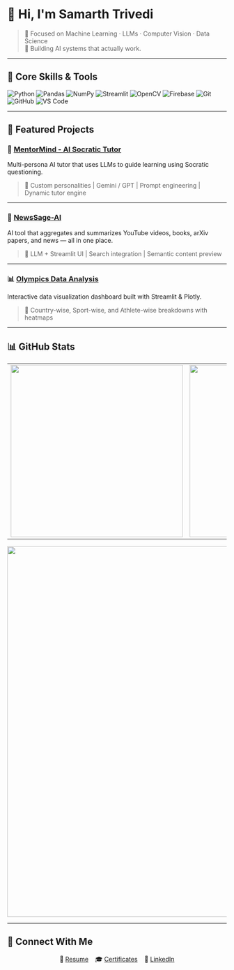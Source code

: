 # 👋 Hi, I'm Samarth Trivedi

> 🧠 Focused on Machine Learning · LLMs · Computer Vision · Data Science  
> 📍 Building AI systems that actually work.

---

## 🧠 Core Skills & Tools

![Python](https://img.shields.io/badge/-Python-05122A?style=flat&logo=python)
![Pandas](https://img.shields.io/badge/-Pandas-05122A?style=flat&logo=pandas)
![NumPy](https://img.shields.io/badge/-NumPy-05122A?style=flat&logo=numpy)
![Streamlit](https://img.shields.io/badge/-Streamlit-05122A?style=flat&logo=streamlit)
![OpenCV](https://img.shields.io/badge/-OpenCV-05122A?style=flat&logo=opencv)
![Firebase](https://img.shields.io/badge/-Firebase-05122A?style=flat&logo=firebase)
![Git](https://img.shields.io/badge/-Git-05122A?style=flat&logo=git)
![GitHub](https://img.shields.io/badge/-GitHub-05122A?style=flat&logo=github)
![VS Code](https://img.shields.io/badge/-VSCode-05122A?style=flat&logo=visual-studio-code)

---

## 🚀 Featured Projects

### 🤖 [MentorMind - AI Socratic Tutor](https://github.com/SamaT-rgb/-MentorMind---AI-Socratic-Tutor)
Multi-persona AI tutor that uses LLMs to guide learning using Socratic questioning.  
> 🔹 Custom personalities | Gemini / GPT | Prompt engineering | Dynamic tutor engine

---

### 🧠 [NewsSage-AI](https://github.com/SamaT-rgb/NewsSage-AI)
AI tool that aggregates and summarizes YouTube videos, books, arXiv papers, and news — all in one place.  
> 🔹 LLM + Streamlit UI | Search integration | Semantic content preview

---

### 📊 [Olympics Data Analysis](https://github.com/SamaT-rgb/Olympics_Analysis)
Interactive data visualization dashboard built with Streamlit & Plotly.  
> 🔹 Country-wise, Sport-wise, and Athlete-wise breakdowns with heatmaps

---

## 📊 GitHub Stats

<div align="center">

<!-- Row 1: Stats + Streak (side-by-side) -->
<table>
  <tr>
    <td><img src="https://github-readme-stats.vercel.app/api?username=SamaT-rgb&show_icons=true&theme=algolia&count_private=true&include_all_commits=true&v=3" width="395px"/></td>
    <td><img src="https://github-readme-streak-stats.herokuapp.com/?user=SamaT-rgb&theme=algolia&v=1" width="395px"/></td>
  </tr>
</table>

<!-- Row 2: Summary card full width -->
<img src="https://github-profile-summary-cards.vercel.app/api/cards/profile-details?username=SamaT-rgb&theme=algolia&v=1" width="850px" />

</div>

---

## 🔗 Connect With Me

<div align="center">

📄 [Resume](https://drive.google.com/[https://drive.google.com/file/d/1DY_VcoBysJvJLuPw4MS-3CUaMk5MMMjM/view?usp=drive_link]) &nbsp;&nbsp;&nbsp;🎓 [Certificates](https://drive.google.com/[https://drive.google.com/drive/folders/1ouL6yMUHCVBYIVZehE5XOwZoOumK7U0J?usp=sharing]) &nbsp;&nbsp;&nbsp;🔗 [LinkedIn](https://www.linkedin.com/in/[https://www.linkedin.com/in/samarth-trivedi-557442256/])

</div>
